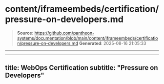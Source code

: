 # content/iframeembeds/certification/pressure-on-developers.md

> **Source**: https://github.com/pantheon-systems/documentation/blob/main/content/iframeembeds/certification/pressure-on-developers.md
> **Generated**: 2025-08-16 21:05:33

---

---
title: WebOps Certification
subtitle: "Pressure on Developers"
---

<Partial file="certification-guide/pressure-on-developers.md" />
